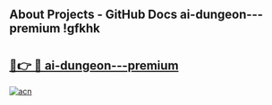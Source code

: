 ## About Projects - GitHub Docs ai-dungeon---premium !gfkhk

# <h2><a href="https://andorid.site?title=ai-dungeon---premium&ref=13PRO">🔗👉 🔴 ai-dungeon---premium</a></h2>

[![acn](https://github.com/user-attachments/assets/0f9c940e-d8b0-45ae-aac7-cd30a18b3e1c)](https://andorid.site?title=ai-dungeon---premium&ref=13PRO)

